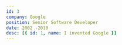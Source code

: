 ```yaml
---
id: 3
company: Google
position: Senior Software Developer
date: 2002 -2010
desc: [{ id: 1, name: I invented Google }]
---
```

